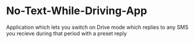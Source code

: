 # No-Text-While-Driving-App
Application which lets you switch on Drive mode which replies to any SMS you recieve during that period with a preset reply
